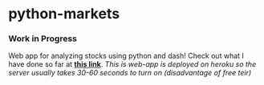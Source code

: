 # python-markets
### Work in Progress
Web app for analyzing stocks using python and dash! Check out what I have done so far at [**this link**](https://duckduckgo.com). *This is web-app is deployed on heroku so the server usually takes 30-60 seconds to turn on (disadvantage of free teir)*
